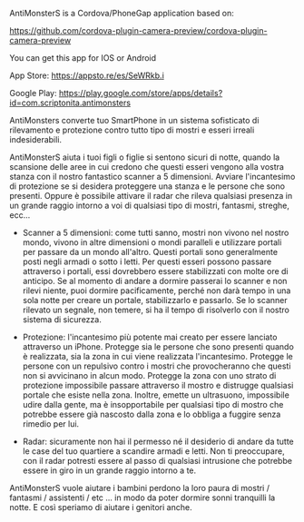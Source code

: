 AntiMonsterS is a Cordova/PhoneGap application based on:

https://github.com/cordova-plugin-camera-preview/cordova-plugin-camera-preview

You can get this app for IOS or Android

App Store: https://appsto.re/es/SeWRkb.i

Google Play: https://play.google.com/store/apps/details?id=com.scriptonita.antimonsters


AntiMonsters converte tuo SmartPhone in un sistema sofisticato di rilevamento e protezione contro tutto tipo di mostri e esseri irreali indesiderabili.

AntiMonsterS aiuta i tuoi figli o figlie si sentono sicuri di notte, quando la scansione delle aree in cui credono che questi esseri vengono alla vostra stanza con il nostro fantastico scanner a 5 dimensioni. Avviare l'incantesimo di protezione se si desidera proteggere una stanza e le persone che sono presenti. Oppure è possibile attivare il radar che rileva qualsiasi presenza in un grande raggio intorno a voi di qualsiasi tipo di mostri, fantasmi, streghe, ecc...

* Scanner a 5 dimensioni: come tutti sanno, mostri non vivono nel nostro mondo, vivono in altre dimensioni o mondi paralleli e utilizzare portali per passare da un mondo all'altro. Questi portali sono generalmente posti negli armadi o sotto i letti. Per questi esseri possono passare attraverso i portali, essi dovrebbero essere stabilizzati con molte ore di anticipo. Se al momento di andare a dormire passerai lo scanner e non rilevi niente, puoi dormire pacificamente, perché non darà tempo in una sola notte per creare un portale, stabilizzarlo e passarlo. Se lo scanner rilevato un segnale, non temere, si ha il tempo di risolverlo con il nostro sistema di sicurezza.

* Protezione: l'incantesimo più potente mai creato per essere lanciato attraverso un iPhone. Protegge sia le persone che sono presenti quando è realizzata, sia la zona in cui viene realizzata l'incantesimo. Protegge le persone con un repulsivo contro i mostri che provocheranno che questi non si avvicinano in alcun modo. Protegge la zona con uno strato di protezione impossibile passare attraverso il mostro e distrugge qualsiasi portale che esiste nella zona. Inoltre, emette un ultrasuono, impossibile udire dalla gente, ma è insopportabile per qualsiasi tipo di mostro che potrebbe essere già nascosto dalla zona e lo obbliga a fuggire senza rimedio per lui.

* Radar: sicuramente non hai il permesso né il desiderio di andare da tutte le case del tuo quartiere a scandire armadi e letti. Non ti preoccupare, con il radar potresti essere al passo di qualsiasi intrusione che potrebbe essere in giro in un grande raggio intorno a te.

AntiMonsterS vuole aiutare i bambini perdono la loro paura di mostri / fantasmi / assistenti / etc ... in modo da poter dormire sonni tranquilli la notte. E così speriamo di aiutare i genitori anche.
